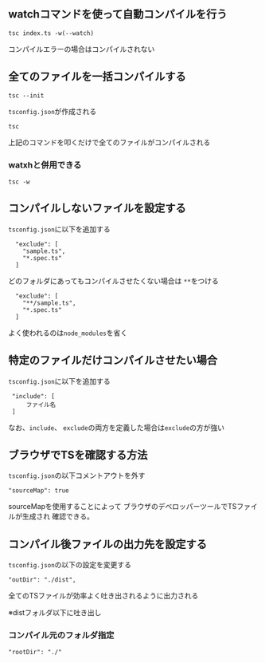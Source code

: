 ## watchコマンドを使って自動コンパイルを行う
```
tsc index.ts -w(--watch)
```
コンパイルエラーの場合はコンパイルされない

## 全てのファイルを一括コンパイルする
```
tsc --init
```
`tsconfig.json`が作成される
```
tsc
```
上記のコマンドを叩くだけで全てのファイルがコンパイルされる

### watxhと併用できる
```
tsc -w
```

## コンパイルしないファイルを設定する
`tsconfig.json`に以下を追加する
```
  "exclude": [
    "sample.ts",
    "*.spec.ts"
  ]
```
どのフォルダにあってもコンパイルさせたくない場合は
`**`をつける
```
  "exclude": [
    "**/sample.ts",
    "*.spec.ts"
  ]
```

よく使われるのは`node_modules`を省く

## 特定のファイルだけコンパイルさせたい場合
`tsconfig.json`に以下を追加する
```
 "include": [
     ファイル名
 ]
```

なお、`include`、 `exclude`の両方を定義した場合は`exclude`の方が強い

## ブラウザでTSを確認する方法
`tsconfig.json`の以下コメントアウトを外す
```
"sourceMap": true
```
sourceMapを使用することによって
ブラウザのデベロッパーツールでTSファイルが生成され
確認できる。

## コンパイル後ファイルの出力先を設定する
`tsconfig.json`の以下の設定を変更する
```
"outDir": "./dist",
```
全てのTSファイルが効率よく吐き出されるように出力される

※distフォルダ以下に吐き出し

### コンパイル元のフォルダ指定
```
"rootDir": "./"
```